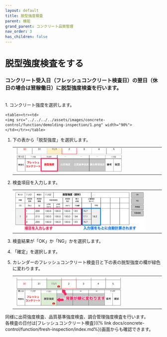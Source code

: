 ```yaml
---
layout: default
title: 脱型強度検査
parent: 機能
grand_parent: コンクリート品質管理
nav_order: 3
has_children: false
---
```


# 脱型強度検査をする

### コンクリート受入日（フレッシュコンクリート検査日）の翌日（休日の場合は翌稼働日）に脱型強度検査を行います。

<br>
1. コンクリート強度を選択します。

    <table><tr><td>
    <img src="../../../../assets/images/concrete-control/function/demolding-inspection/1.png" width="90%">
    </td></tr></table>

1. 下の表から「脱型強度」を選択します。

    <table><tr><td>
    <img src="../../../../assets/images/concrete-control/function/demolding-inspection/2.png" width="75%">
    </td></tr></table>

1. 検査項目を入力します。

    <table><tr><td>
    <img src="../../../../assets/images/concrete-control/function/demolding-inspection/3.png" width="90%">
    </td></tr></table>

1. 検査結果が「OK」か「NG」かを選択します。

1. 「確定」を選択します。

1. カレンダーのフレッシュコンクリート検査日と下の表の脱型強度の欄が緑色に変わります。

    <table><tr><td>
    <img src="../../../../assets/images/concrete-control/function/demolding-inspection/4.png" width="75%">
    </td></tr></table>

同様に出荷強度検査、品質基準強度検査、調合管理強度検査を行います。  
各検査の日付は[フレッシュコンクリート検査]({% link docs/concrete-control/function/fresh-inspection/index.md%})画面からも確認できます。